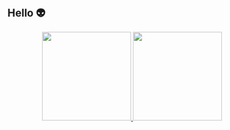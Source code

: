 ## Hello 👽

<div align="center">
  <a href="https://github.com/zonzobulo">
  <img height="180em" src="https://github-readme-stats.vercel.app/api?username=zonzobulo&show_icons=true&theme=gruvbox&include_all_commits=true&count_private=true"/>
  <img height="180em" 
       src="https://github-readme-stats.vercel.app/api/top-langs/?username=zonzobulo&layout=compact&langs_count=7&theme=gruvbox"/>
</div>
  
##
